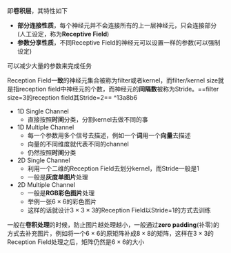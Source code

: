 即**卷积层**，其特性如下
* **部分连接性质**，每个神经元并不会连接所有的上一层神经元，只会连接部分(人工设定，称为**Receptive Field**)
* **参数分享性质**，不同Receptive Field的神经元可以设置一样的参数(可以强制设定)

可以减少大量的参数来完成任务

Reception Field**一致**的神经元集合被称为filter或者kernel，而filter/kernel size就是指reception field中神经元的个数，而神经元的**间隔数**被称为Stride。==filter size=3的reception field其Stride=2== ^13a8b6

* 1D Single Channel
	* 直接按照**时间**分类，分割kernel去做不同的事
* 1D Multiple Channel
	* 每一个参数用多个信号去描述，例如一个**词**用一个**向量**去描述
	* 向量的不同维度就代表不同的channel
	* 仍然按照**时间**分类
* 2D Single Channel
	* 利用一个二维的Reception Field去划分kernel，而Stride一般是1
	* 一般是**灰度单图片**处理
* 2D Multiple Channel
	* 一般是**RGB彩色图片**处理
	* 举例一张$6\times 6$的彩色图片
	* 这样的话就设计$3\times 3\times 3$的Reception Field以Stride=1的方式去训练

一般在**卷积处理**的时候，防止图片越处理越小，一般通过**zero padding**(补零)的方式去补充图片，例如将一个$6\times 6$的原矩阵补成$8\times 8$的矩阵，这样在$3\times 3$的Reception Field处理之后，矩阵仍然是$6\times 6$的大小
